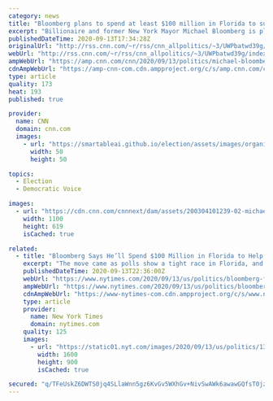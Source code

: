 ```yaml
---
category: news
title: "Bloomberg plans to spend at least $100 million in Florida to support Biden"
excerpt: "Billionaire and former New York Mayor Michael Bloomberg is planning to spend at least $100 million in the crucial battleground of Florida in support of Democratic nominee Joe Biden, a source familiar with the plans confirmed to CNN.\n    \n"
publishedDateTime: 2020-09-13T17:34:28Z
originalUrl: "http://rss.cnn.com/~r/rss/cnn_allpolitics/~3/UWPbatwd39g/index.html"
webUrl: "http://rss.cnn.com/~r/rss/cnn_allpolitics/~3/UWPbatwd39g/index.html"
ampWebUrl: "https://amp.cnn.com/cnn/2020/09/13/politics/michael-bloomberg-florida-trump/index.html"
cdnAmpWebUrl: "https://amp-cnn-com.cdn.ampproject.org/c/s/amp.cnn.com/cnn/2020/09/13/politics/michael-bloomberg-florida-trump/index.html"
type: article
quality: 173
heat: 193
published: true

provider:
  name: CNN
  domain: cnn.com
  images:
    - url: "https://smartableai.github.io/election/assets/images/organizations/cnn.com-50x50.jpg"
      width: 50
      height: 50

topics:
  - Election
  - Democratic Voice

images:
  - url: "https://cdn.cnn.com/cnnnext/dam/assets/200304101239-02-michael-bloomberg-0303-super-tease.jpg"
    width: 1100
    height: 619
    isCached: true

related:
  - title: "Bloomberg Says He’ll Spend $100 Million in Florida to Help Biden"
    excerpt: "The move came as polls show a tight race in Florida, and after criticism that the New York billionaire had not delivered on his promise to put his fortune behind defeating President Trump."
    publishedDateTime: 2020-09-13T22:36:00Z
    webUrl: "https://www.nytimes.com/2020/09/13/us/politics/bloomberg-florida-biden.html"
    ampWebUrl: "https://www.nytimes.com/2020/09/13/us/politics/bloomberg-florida-biden.amp.html"
    cdnAmpWebUrl: "https://www-nytimes-com.cdn.ampproject.org/c/s/www.nytimes.com/2020/09/13/us/politics/bloomberg-florida-biden.amp.html"
    type: article
    provider:
      name: New York Times
      domain: nytimes.com
    quality: 125
    images:
      - url: "https://static01.nyt.com/images/2020/09/13/us/politics/13bloomberg-florida/13bloomberg-florida-videoSixteenByNineJumbo1600.jpg"
        width: 1600
        height: 900
        isCached: true

secured: "q/TFeUskZ6DWTS0jq4SLlaWnn5gz6KvGv5WXhGv+NivSwAWk6awawGQfsT0jzl6A3u9zWNUMSl8jJGSC+olXRt+HtXGB1UtLX55U2zCg7ZZmJ94VQD8j3Nvlit+kbQ7DKhrlNOkwmdpHcIigfhs+s/d70Cy9AqK1EDscCPeMZiycEUpCYi3bw5OpB8hN8ONuj+MelaiMEAihpyGHfDixo16oPW552jlnvh/Szqx3v65dfvCcmZlMrIyqccvFXYBzNi3q8aah/d4RdPsl2UN3/OwdYfmOwzMIimFGu1U+yx6Fg9wPUz5uMjmpfK+64KwIZ/XXdUN7PUrAwoJd+Vr4h3U0iJXRkNQiPOH3K4gy9VA=;yhJtdAnMoeidLP0tCrWLKQ=="
---
```


